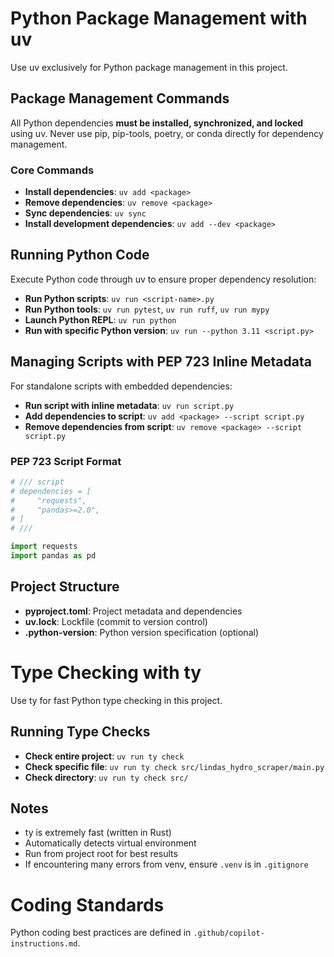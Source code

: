# Python Package Management with uv

Use uv exclusively for Python package management in this project.

## Package Management Commands

All Python dependencies **must be installed, synchronized, and locked** using uv. Never use pip, pip-tools, poetry, or conda directly for dependency management.

### Core Commands

- **Install dependencies**: `uv add <package>`
- **Remove dependencies**: `uv remove <package>`
- **Sync dependencies**: `uv sync`
- **Install development dependencies**: `uv add --dev <package>`

## Running Python Code

Execute Python code through uv to ensure proper dependency resolution:

- **Run Python scripts**: `uv run <script-name>.py`
- **Run Python tools**: `uv run pytest`, `uv run ruff`, `uv run mypy`
- **Launch Python REPL**: `uv run python`
- **Run with specific Python version**: `uv run --python 3.11 <script.py>`

## Managing Scripts with PEP 723 Inline Metadata

For standalone scripts with embedded dependencies:

- **Run script with inline metadata**: `uv run script.py`
- **Add dependencies to script**: `uv add <package> --script script.py`
- **Remove dependencies from script**: `uv remove <package> --script script.py`

### PEP 723 Script Format

```python
# /// script
# dependencies = [
#     "requests",
#     "pandas>=2.0",
# ]
# ///

import requests
import pandas as pd
```

## Project Structure

- **pyproject.toml**: Project metadata and dependencies
- **uv.lock**: Lockfile (commit to version control)
- **.python-version**: Python version specification (optional)

# Type Checking with ty

Use ty for fast Python type checking in this project.

## Running Type Checks

- **Check entire project**: `uv run ty check`
- **Check specific file**: `uv run ty check src/lindas_hydro_scraper/main.py`
- **Check directory**: `uv run ty check src/`

## Notes

- ty is extremely fast (written in Rust)
- Automatically detects virtual environment
- Run from project root for best results
- If encountering many errors from venv, ensure `.venv` is in `.gitignore`

# Coding Standards

Python coding best practices are defined in `.github/copilot-instructions.md`.
